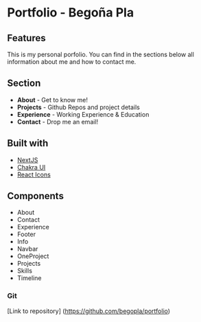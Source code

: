 # Portfolio - Begoña Pla 
## Features

This is my personal porfolio. You can find in the sections below all information about me and how to contact me.

## Section

- **About** - Get to know me!
- **Projects** - Github Repos and project details
- **Experience** - Working Experience & Education
- **Contact** - Drop me an email!

## Built with
- [NextJS](https://nextjs.org/)
- [Chakra UI](https://chakra-ui.com)
- [React Icons](https://react-icons.github.io/react-icons/)

## Components

- About
- Contact
- Experience
- Footer
- Info
- Navbar
- OneProject
- Projects
- Skills
- Timeline

### Git

[Link to repository] (https://github.com/begopla/portfolio)